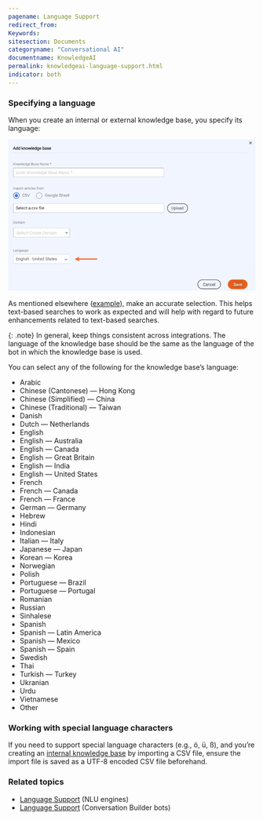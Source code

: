```yaml
---
pagename: Language Support
redirect_from:
Keywords:
sitesection: Documents
categoryname: "Conversational AI"
documentname: KnowledgeAI
permalink: knowledgeai-language-support.html
indicator: both
---
```


### Specifying a language

When you create an internal or external knowledge base, you specify its language:

<img class="fancyimage" alt="Specify knowledge base language" style="width:700px" src="img/ConvoBuilder/kai_kblanguage.png">

As mentioned elsewhere ([example](knowledgeai-internal-knowledge-bases-knowledge-bases.html#add-an-internal-knowledge-base)), make an accurate selection. This helps text-based searches to work as expected and will help with regard to future enhancements related to text-based searches.

{: .note}
In general, keep things consistent across integrations. The language of the knowledge base should be the same as the language of the bot in which the knowledge base is used.

You can select any of the following for the knowledge base’s language:

* Arabic
* Chinese (Cantonese) — Hong Kong
* Chinese (Simplified) — China
* Chinese (Traditional) — Taiwan
* Danish
* Dutch — Netherlands
* English
* English — Australia
* English — Canada
* English — Great Britain
* English — India
* English — United States
* French
* French — Canada
* French — France
* German — Germany
* Hebrew
* Hindi
* Indonesian
* Italian — Italy
* Japanese — Japan
* Korean — Korea
* Norwegian
* Polish
* Portuguese — Brazil
* Portuguese — Portugal
* Romanian
* Russian
* Sinhalese
* Spanish
* Spanish — Latin America
* Spanish — Mexico
* Spanish — Spain
* Swedish
* Thai
* Turkish — Turkey
* Ukranian
* Urdu
* Vietnamese
* Other

### Working with special language characters

If you need to support special language characters (e.g., ö, ü, ß), and you’re creating an [internal knowledge base](knowledgeai-internal-knowledge-bases-introduction.html) by importing a CSV file, ensure the import file is saved as a UTF-8 encoded CSV file beforehand.

### Related topics
* [Language Support](intent-manager-natural-language-understanding-language-support.html) (NLU engines)
* [Language Support](conversation-builder-bots-language-support.html) (Conversation Builder bots)